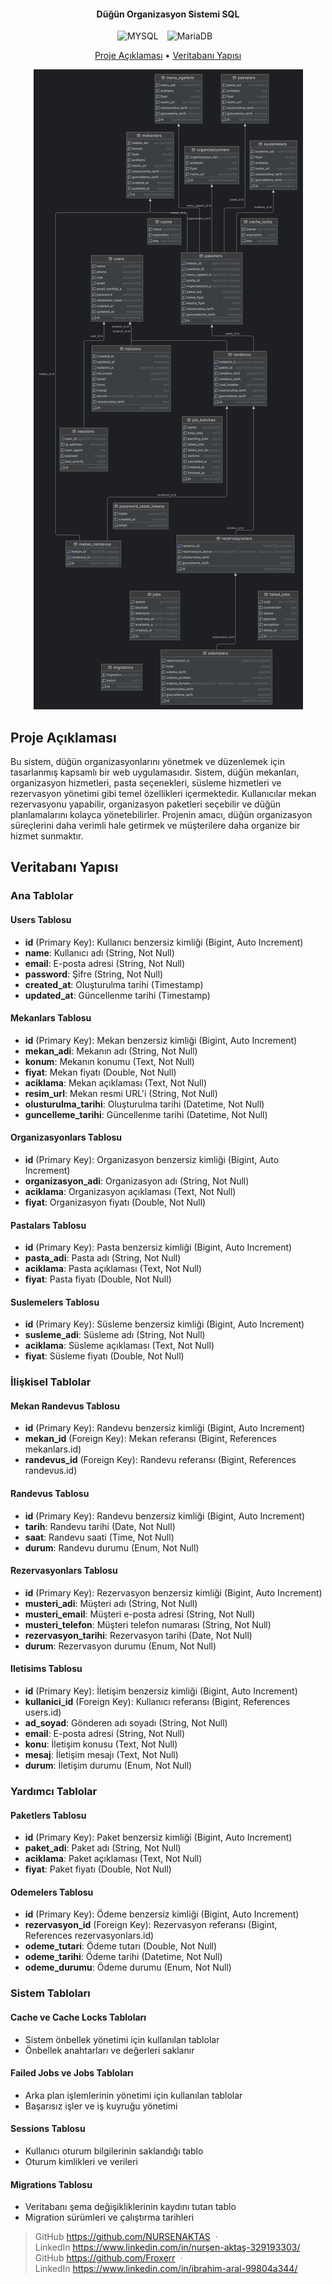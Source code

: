 <h4 align="center">Düğün Organizasyon Sistemi SQL</h4>
<div align="center">
  <span style="display: inline-block; margin-right: 10px;">
    <img src="https://img.shields.io/badge/Database-MySQL-blue" alt="MYSQL">
  </span>
  <span style="display: inline-block; margin-right: 10px;">
    <img src="https://img.shields.io/badge/Database-MariaDB-blue" alt="MariaDB">
  </span>
</div>

<p align="center">
  <a href="#overview">Proje Açıklaması</a> •
  <a href="#structure">Veritabanı Yapısı</a>
</p>
<div align="center">
  <img src="https://github.com/NURSENAKTAS/weddingSql/blob/main/wedding.png" alt="ss1">
</div>
<h2 id="overview">Proje Açıklaması</h2>

Bu sistem, düğün organizasyonlarını yönetmek ve düzenlemek için tasarlanmış kapsamlı bir web uygulamasıdır. 
Sistem, düğün mekanları, organizasyon hizmetleri, pasta seçenekleri, süsleme hizmetleri ve rezervasyon yönetimi gibi temel özellikleri içermektedir. 
Kullanıcılar mekan rezervasyonu yapabilir, organizasyon paketleri seçebilir ve düğün planlamalarını kolayca yönetebilirler.
Projenin amacı, düğün organizasyon süreçlerini daha verimli hale getirmek ve müşterilere daha organize bir hizmet sunmaktır.

<h2 id="structure">Veritabanı Yapısı</h2>

### Ana Tablolar

#### Users Tablosu
- **id** (Primary Key): Kullanıcı benzersiz kimliği (Bigint, Auto Increment)
- **name**: Kullanıcı adı (String, Not Null)
- **email**: E-posta adresi (String, Not Null)
- **password**: Şifre (String, Not Null)
- **created_at**: Oluşturulma tarihi (Timestamp)
- **updated_at**: Güncellenme tarihi (Timestamp)

#### Mekanlars Tablosu
- **id** (Primary Key): Mekan benzersiz kimliği (Bigint, Auto Increment)
- **mekan_adi**: Mekanın adı (String, Not Null)
- **konum**: Mekanın konumu (Text, Not Null)
- **fiyat**: Mekan fiyatı (Double, Not Null)
- **aciklama**: Mekan açıklaması (Text, Not Null)
- **resim_url**: Mekan resmi URL'i (String, Not Null)
- **olusturulma_tarihi**: Oluşturulma tarihi (Datetime, Not Null)
- **guncelleme_tarihi**: Güncellenme tarihi (Datetime, Not Null)

#### Organizasyonlars Tablosu
- **id** (Primary Key): Organizasyon benzersiz kimliği (Bigint, Auto Increment)
- **organizasyon_adi**: Organizasyon adı (String, Not Null)
- **aciklama**: Organizasyon açıklaması (Text, Not Null)
- **fiyat**: Organizasyon fiyatı (Double, Not Null)

#### Pastalars Tablosu
- **id** (Primary Key): Pasta benzersiz kimliği (Bigint, Auto Increment)
- **pasta_adi**: Pasta adı (String, Not Null)
- **aciklama**: Pasta açıklaması (Text, Not Null)
- **fiyat**: Pasta fiyatı (Double, Not Null)

#### Suslemelers Tablosu
- **id** (Primary Key): Süsleme benzersiz kimliği (Bigint, Auto Increment)
- **susleme_adi**: Süsleme adı (String, Not Null)
- **aciklama**: Süsleme açıklaması (Text, Not Null)
- **fiyat**: Süsleme fiyatı (Double, Not Null)

### İlişkisel Tablolar

#### Mekan Randevus Tablosu
- **id** (Primary Key): Randevu benzersiz kimliği (Bigint, Auto Increment)
- **mekan_id** (Foreign Key): Mekan referansı (Bigint, References mekanlars.id)
- **randevus_id** (Foreign Key): Randevu referansı (Bigint, References randevus.id)

#### Randevus Tablosu
- **id** (Primary Key): Randevu benzersiz kimliği (Bigint, Auto Increment)
- **tarih**: Randevu tarihi (Date, Not Null)
- **saat**: Randevu saati (Time, Not Null)
- **durum**: Randevu durumu (Enum, Not Null)

#### Rezervasyonlars Tablosu
- **id** (Primary Key): Rezervasyon benzersiz kimliği (Bigint, Auto Increment)
- **musteri_adi**: Müşteri adı (String, Not Null)
- **musteri_email**: Müşteri e-posta adresi (String, Not Null)
- **musteri_telefon**: Müşteri telefon numarası (String, Not Null)
- **rezervasyon_tarihi**: Rezervasyon tarihi (Date, Not Null)
- **durum**: Rezervasyon durumu (Enum, Not Null)

#### Iletisims Tablosu
- **id** (Primary Key): İletişim benzersiz kimliği (Bigint, Auto Increment)
- **kullanici_id** (Foreign Key): Kullanıcı referansı (Bigint, References users.id)
- **ad_soyad**: Gönderen adı soyadı (String, Not Null)
- **email**: E-posta adresi (String, Not Null)
- **konu**: İletişim konusu (Text, Not Null)
- **mesaj**: İletişim mesajı (Text, Not Null)
- **durum**: İletişim durumu (Enum, Not Null)

### Yardımcı Tablolar

#### Paketlers Tablosu
- **id** (Primary Key): Paket benzersiz kimliği (Bigint, Auto Increment)
- **paket_adi**: Paket adı (String, Not Null)
- **aciklama**: Paket açıklaması (Text, Not Null)
- **fiyat**: Paket fiyatı (Double, Not Null)

#### Odemelers Tablosu
- **id** (Primary Key): Ödeme benzersiz kimliği (Bigint, Auto Increment)
- **rezervasyon_id** (Foreign Key): Rezervasyon referansı (Bigint, References rezervasyonlars.id)
- **odeme_tutari**: Ödeme tutarı (Double, Not Null)
- **odeme_tarihi**: Ödeme tarihi (Datetime, Not Null)
- **odeme_durumu**: Ödeme durumu (Enum, Not Null)

### Sistem Tabloları

#### Cache ve Cache Locks Tabloları
- Sistem önbellek yönetimi için kullanılan tablolar
- Önbellek anahtarları ve değerleri saklanır

#### Failed Jobs ve Jobs Tabloları
- Arka plan işlemlerinin yönetimi için kullanılan tablolar
- Başarısız işler ve iş kuyruğu yönetimi

#### Sessions Tablosu
- Kullanıcı oturum bilgilerinin saklandığı tablo
- Oturum kimlikleri ve verileri

#### Migrations Tablosu
- Veritabanı şema değişikliklerinin kaydını tutan tablo
- Migration sürümleri ve çalıştırma tarihleri

> GitHub https://github.com/NURSENAKTAS &nbsp;&middot;&nbsp; <br>
> LinkedIn https://www.linkedin.com/in/nurşen-aktaş-329193303/<br>
> GitHub https://github.com/Froxerr &nbsp;&middot;&nbsp; <br>
> LinkedIn https://www.linkedin.com/in/ibrahim-aral-99804a344/ 
